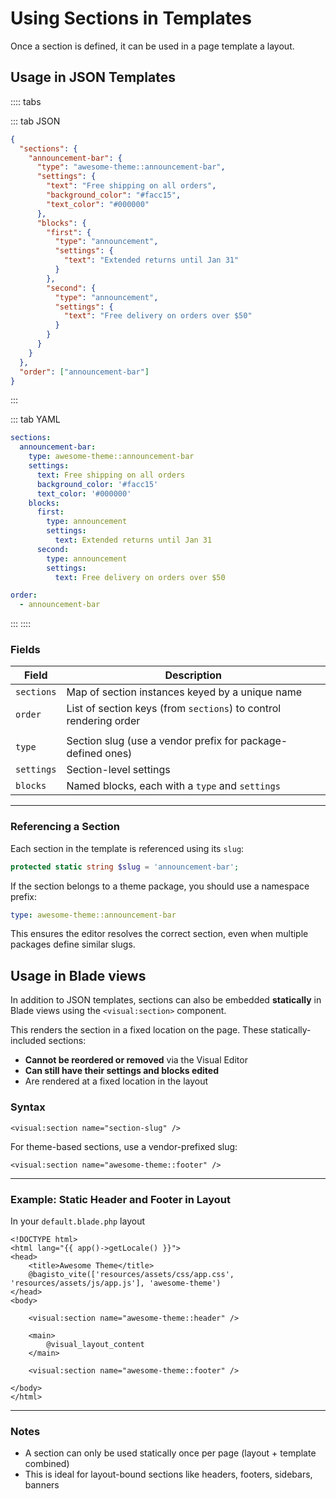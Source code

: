 # Using Sections in Templates

Once a section is defined, it can be used in a page template a layout.

## Usage in JSON Templates

:::: tabs

::: tab JSON

```json
{
  "sections": {
    "announcement-bar": {
      "type": "awesome-theme::announcement-bar",
      "settings": {
        "text": "Free shipping on all orders",
        "background_color": "#facc15",
        "text_color": "#000000"
      },
      "blocks": {
        "first": {
          "type": "announcement",
          "settings": {
            "text": "Extended returns until Jan 31"
          }
        },
        "second": {
          "type": "announcement",
          "settings": {
            "text": "Free delivery on orders over $50"
          }
        }
      }
    }
  },
  "order": ["announcement-bar"]
}
```

:::

::: tab YAML

```yaml
sections:
  announcement-bar:
    type: awesome-theme::announcement-bar
    settings:
      text: Free shipping on all orders
      background_color: '#facc15'
      text_color: '#000000'
    blocks:
      first:
        type: announcement
        settings:
          text: Extended returns until Jan 31
      second:
        type: announcement
        settings:
          text: Free delivery on orders over $50

order:
  - announcement-bar
```

:::
::::

### Fields

| Field      | Description                                                       |
| ---------- | ----------------------------------------------------------------- |
| `sections` | Map of section instances keyed by a unique name                   |
| `order`    | List of section keys (from `sections`) to control rendering order |
|            |                                                                   |
| `type`     | Section slug (use a vendor prefix for package-defined ones)       |
| `settings` | Section-level settings                                            |
| `blocks`   | Named blocks, each with a `type` and `settings`                   |

---

### Referencing a Section

Each section in the template is referenced using its `slug`:

```php
protected static string $slug = 'announcement-bar';
```

If the section belongs to a theme package, you should use a namespace prefix:

```yaml
type: awesome-theme::announcement-bar
```

This ensures the editor resolves the correct section, even when multiple packages define similar slugs.

## Usage in Blade views

In addition to JSON templates, sections can also be embedded **statically** in Blade views using the `<visual:section>` component.

This renders the section in a fixed location on the page.
These statically-included sections:

- **Cannot be reordered or removed** via the Visual Editor
- **Can still have their settings and blocks edited**
- Are rendered at a fixed location in the layout

### Syntax

```blade
<visual:section name="section-slug" />
```

For theme-based sections, use a vendor-prefixed slug:

```blade
<visual:section name="awesome-theme::footer" />
```

---

### Example: Static Header and Footer in Layout

In your `default.blade.php` layout

```blade
<!DOCTYPE html>
<html lang="{{ app()->getLocale() }}">
<head>
    <title>Awesome Theme</title>
    @bagisto_vite(['resources/assets/css/app.css', 'resources/assets/js/app.js'], 'awesome-theme')
</head>
<body>

    <visual:section name="awesome-theme::header" />

    <main>
        @visual_layout_content
    </main>

    <visual:section name="awesome-theme::footer" />

</body>
</html>
```

---

### Notes

- A section can only be used statically once per page (layout + template combined)
- This is ideal for layout-bound sections like headers, footers, sidebars, banners
